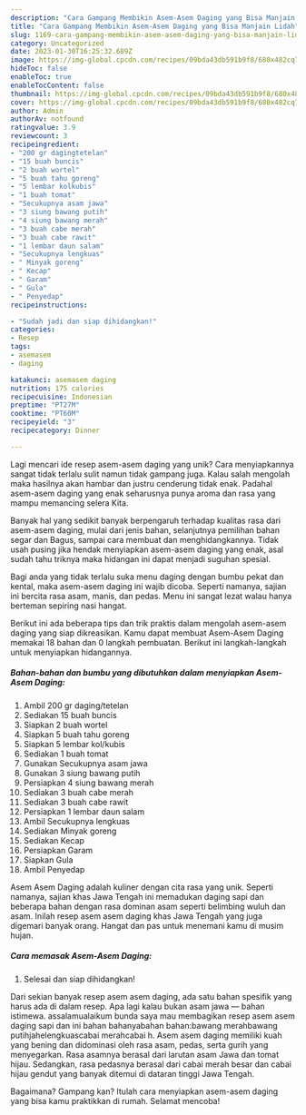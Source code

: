 ```yaml
---
description: "Cara Gampang Membikin Asem-Asem Daging yang Bisa Manjain Lidah"
title: "Cara Gampang Membikin Asem-Asem Daging yang Bisa Manjain Lidah"
slug: 1169-cara-gampang-membikin-asem-asem-daging-yang-bisa-manjain-lidah
category: Uncategorized
date: 2023-01-30T16:25:32.689Z
image: https://img-global.cpcdn.com/recipes/09bda43db591b9f8/680x482cq70/asem-asem-daging-foto-resep-utama.jpg
hideToc: false
enableToc: true
enableTocContent: false
thumbnail: https://img-global.cpcdn.com/recipes/09bda43db591b9f8/680x482cq70/asem-asem-daging-foto-resep-utama.jpg
cover: https://img-global.cpcdn.com/recipes/09bda43db591b9f8/680x482cq70/asem-asem-daging-foto-resep-utama.jpg
author: Admin
authorAv: notfound
ratingvalue: 3.9
reviewcount: 3
recipeingredient:
- "200 gr dagingtetelan"
- "15 buah buncis"
- "2 buah wortel"
- "5 buah tahu goreng"
- "5 lembar kolkubis"
- "1 buah tomat"
- "Secukupnya asam jawa"
- "3 siung bawang putih"
- "4 siung bawang merah"
- "3 buah cabe merah"
- "3 buah cabe rawit"
- "1 lembar daun salam"
- "Secukupnya lengkuas"
- " Minyak goreng"
- " Kecap"
- " Garam"
- " Gula"
- " Penyedap"
recipeinstructions:

- "Sudah jadi dan siap dihidangkan!"
categories:
- Resep
tags:
- asemasem
- daging

katakunci: asemasem daging 
nutrition: 175 calories
recipecuisine: Indonesian
preptime: "PT27M"
cooktime: "PT60M"
recipeyield: "3"
recipecategory: Dinner

---
```





Lagi mencari ide resep asem-asem daging yang unik? Cara menyiapkannya sangat tidak terlalu sulit namun tidak gampang juga. Kalau salah mengolah maka hasilnya akan hambar dan justru cenderung tidak enak. Padahal asem-asem daging yang enak seharusnya punya aroma dan rasa yang mampu memancing selera Kita.





Banyak hal yang sedikit banyak berpengaruh terhadap kualitas rasa dari asem-asem daging, mulai dari jenis bahan, selanjutnya pemilihan bahan segar dan Bagus, sampai cara membuat dan menghidangkannya. Tidak usah pusing jika hendak menyiapkan asem-asem daging yang enak,      asal sudah tahu triknya maka hidangan ini dapat menjadi suguhan spesial.














Bagi anda yang tidak terlalu suka menu daging dengan bumbu pekat dan kental, maka asem-asem daging ini wajib dicoba. Seperti namanya, sajian ini bercita rasa asam, manis, dan pedas. Menu ini sangat lezat walau hanya berteman sepiring nasi hangat.






Berikut ini ada beberapa tips dan trik praktis dalam mengolah asem-asem daging yang siap dikreasikan. Kamu dapat membuat Asem-Asem Daging memakai 18 bahan dan 0 langkah pembuatan. Berikut ini langkah-langkah untuk menyiapkan hidangannya.

<!--inarticleads1-->

##### Bahan-bahan dan bumbu yang dibutuhkan dalam menyiapkan Asem-Asem Daging:

1. Ambil 200 gr daging/tetelan
1. Sediakan 15 buah buncis
1. Siapkan 2 buah wortel
1. Siapkan 5 buah tahu goreng
1. Siapkan 5 lembar kol/kubis
1. Sediakan 1 buah tomat
1. Gunakan Secukupnya asam jawa
1. Gunakan 3 siung bawang putih
1. Persiapkan 4 siung bawang merah
1. Sediakan 3 buah cabe merah
1. Sediakan 3 buah cabe rawit
1. Persiapkan 1 lembar daun salam
1. Ambil Secukupnya lengkuas
1. Sediakan  Minyak goreng
1. Sediakan  Kecap
1. Persiapkan  Garam
1. Siapkan  Gula
1. Ambil  Penyedap


Asem Asem Daging adalah kuliner dengan cita rasa yang unik. Seperti namanya, sajian khas Jawa Tengah ini memadukan daging sapi dan beberapa bahan dengan rasa dominan asam seperti belimbing wuluh dan asam. Inilah resep asem asem daging khas Jawa Tengah yang juga digemari banyak orang. Hangat dan pas untuk menemani kamu di musim hujan. 

<!--inarticleads2-->

##### Cara memasak Asem-Asem Daging:


1. Selesai dan siap dihidangkan!

Dari sekian banyak resep asem asem daging, ada satu bahan spesifik yang harus ada di dalam resep. Apa lagi kalau bukan asam jawa — bahan istimewa. assalamualaikum bunda saya mau membagikan resep asem asem daging sapi dan ini bahan bahanyabahan bahan:bawang merahbawang putihjahelengkuascabai merahcabai h. Asem asem daging memiliki kuah yang bening dan didominasi oleh rasa asam, pedas, serta gurih yang menyegarkan. Rasa asamnya berasal dari larutan asam Jawa dan tomat hijau. Sedangkan, rasa pedasnya berasal dari cabai merah besar dan cabai hijau gendut yang banyak ditemui di dataran tinggi Jawa Tengah. 

Bagaimana? Gampang kan? Itulah cara menyiapkan asem-asem daging yang bisa kamu praktikkan di rumah. Selamat mencoba!
